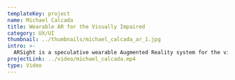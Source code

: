 ```yaml
---
templateKey: project
name: Michael Calcada
title: Wearable AR for the Visually Impaired
category: UX/UI
thumbnail: ../thumbnails/michael_calcada_ar_1.jpg
intro: >-
  ARSight is a speculative wearable Augmented Reality system for the visually impaired to help navigate everyday life. As the current technology is not yet available, this software demonstrates how the technology of AR can be used to auditorily assist the visually impaired. With new technologies such as AR and VR, designers must create with accessibility at the forefront of their design process.
projectLink: ../video/michael_calcada.mp4
type: Video
---
```

